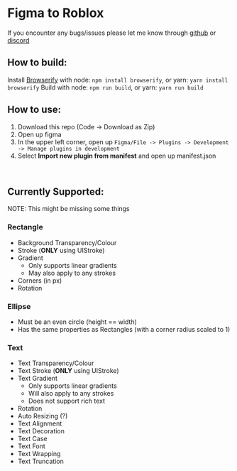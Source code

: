# Figma to Roblox

If you encounter any bugs/issues please let me know through [github](https://github.com/NoTwistedHere/Figma-to-Roblox/issues) or [discord](https://discord.com/users/361124141518159882)


## How to build:
Install [Browserify](https://browserify.org/#install) with node: `npm install browserify`, or yarn: `yarn install browserify`
Build with node: `npm run build`, or yarn: `yarn run build`

## How to use:
1) Download this repo (Code -> Download as Zip)
2) Open up figma
3) In the upper left corner, open up `Figma/File -> Plugins -> Development -> Manage plugins in development`
4) Select **Import new plugin from manifest** and open up manifest.json

<br>

## Currently Supported:
NOTE: This might be missing some things

### Rectangle
* Background Transparency/Colour
* Stroke (**ONLY** using UIStroke)
* Gradient
    * Only supports linear gradients
    * May also apply to any strokes
* Corners (in px)
* Rotation

### Ellipse
* Must be an even circle (height == width)
* Has the same properties as Rectangles (with a corner radius scaled to 1)

### Text
* Text Transparency/Colour
* Text Stroke (**ONLY** using UIStroke)
* Text Gradient
    * Only supports linear gradients
    * Will also apply to any strokes
    * Does not support rich text
* Rotation
* Auto Resizing (?)
* Text Alignment
* Text Decoration
* Text Case
* Text Font
* Text Wrapping
* Text Truncation